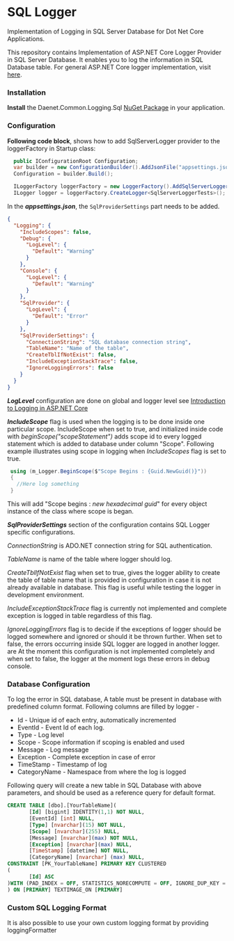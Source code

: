 # SQL Logger
Implementation of Logging in SQL Server Database for Dot Net Core Applications.

This repository contains Implementation of ASP.NET Core Logger Provider in SQL Server Database. It enables you to log the information in SQL Database table. For general ASP.NET Core logger implementation, visit [here](https://github.com/aspnet/Logging "ASP.NET Core Logging").

### Installation 


**Install** the Daenet.Common.Logging.Sql [NuGet Package](https://www.nuget.org/packages/Daenet.Common.Logging.Sql) in your application.

### Configuration

**Following code block**, shows how to add SqlServerLogger provider to the loggerFactory in Startup class:

```C#
  public IConfigurationRoot Configuration;
  var builder = new ConfigurationBuilder().AddJsonFile("appsettings.json");
  Configuration = builder.Build();

  ILoggerFactory loggerFactory = new LoggerFactory().AddSqlServerLogger(Configuration.GetSection("SqlLogging"));
  ILogger logger = loggerFactory.CreateLogger<SqlServerLoggerTests>();
  ```

In the ***appsettings.json***, the `SqlProviderSettings` part needs to be added.

```JSON
{
  "Logging": {
    "IncludeScopes": false,
    "Debug": {
      "LogLevel": {
        "Default": "Warning"
      }
    },
    "Console": {
      "LogLevel": {
        "Default": "Warning"
      }
    },
    "SqlProvider": {
      "LogLevel": {
        "Default": "Error"
      }
    },
    "SqlProviderSettings": {
      "ConnectionString": "SQL database connection string",
      "TableName": "Name of the table",
      "CreateTblIfNotExist": false,
      "IncludeExceptionStackTrace": false,
      "IgnoreLoggingErrors": false
    }
  }
}

```

***LogLevel*** configuration are done on global and logger level see [Introduction to Logging in ASP.NET Core](https://docs.microsoft.com/en-us/aspnet/core/fundamentals/logging?tabs=aspnetcore2x)

***IncludeScope*** flag is used when the logging is to be done inside one particular scope. IncludeScope when set to true, and initialized inside code with *beginScope("scopeStatement")* adds scope id to every logged statement which is added to database under column "Scope".
Following example illustrates using scope in logging when *IncludeScopes* flag is set to true.

```C#
 using (m_Logger.BeginScope($"Scope Begins : {Guid.NewGuid()}"))
 {
   //Here log something
 }
```
This will add "Scope begins : *new hexadecimal guid*" for every object instance of the class where scope is began.

***SqlProviderSettings*** section of the configuration contains SQL Logger specific configurations.


*ConnectionString* is ADO.NET connection string for SQL authentication.

*TableName* is name of the table where logger should log.

*CreateTblIfNotExist* flag when set to true, gives the logger ability to create the table of table name that is provided in configuration in case it is not already available in database.
This flag is useful while testing the logger in development environment.

*IncludeExceptionStackTrace* flag is currently not implemented and complete exception is logged in table regardless of this flag.

*IgnoreLoggingErrors* flag is to decide if the exceptions of logger should be logged somewhere and ignored or should it be thrown further. When set to false, the errors occurring inside SQL logger are logged in another logger. are  At the moment this configuration is not implemented completely and when set to false, the logger at the moment logs these errors in debug console.

### Database Configuration

To log the error in SQL database, A table must be present in database with predefined column format. Following columns are filled by logger - 

* Id     -   Unique id of each entry, automatically incremented
* EventId  - Event Id of each log. 
* Type - Log level
* Scope - Scope information if scoping is enabled and used
* Message - Log message
* Exception - Complete exception in case of error
* TimeStamp - Timestamp of log
* CategoryName - Namespace from where the log is logged


Following query will create a new table in SQL Database with above parameters, and should be used as a reference query for default format.

```SQL
CREATE TABLE [dbo].[YourTableName](
       [Id] [bigint] IDENTITY(1,1) NOT NULL,
       [EventId] [int] NULL,
       [Type] [nvarchar](15) NOT NULL,
       [Scope] [nvarchar](255) NULL,
       [Message] [nvarchar](max) NOT NULL,
       [Exception] [nvarchar](max) NULL,
       [TimeStamp] [datetime] NOT NULL,
       [CategoryName] [nvarchar] (max) NULL,
CONSTRAINT [PK_YourTableName] PRIMARY KEY CLUSTERED 
(
       [Id] ASC
)WITH (PAD_INDEX = OFF, STATISTICS_NORECOMPUTE = OFF, IGNORE_DUP_KEY = OFF, ALLOW_ROW_LOCKS = ON, ALLOW_PAGE_LOCKS = ON) ON [PRIMARY]
) ON [PRIMARY] TEXTIMAGE_ON [PRIMARY]
```

### Custom SQL Logging Format

It is also possible to use your own custom logging format by providing loggingFormatter
